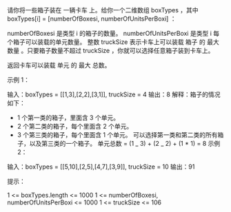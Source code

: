 请你将一些箱子装在 一辆卡车 上。给你一个二维数组 boxTypes ，其中 boxTypes[i] = [numberOfBoxesi, numberOfUnitsPerBoxi] ：

numberOfBoxesi 是类型 i 的箱子的数量。
numberOfUnitsPerBoxi 是类型 i 每个箱子可以装载的单元数量。
整数 truckSize 表示卡车上可以装载 箱子 的 最大数量 。只要箱子数量不超过 truckSize ，你就可以选择任意箱子装到卡车上。

返回卡车可以装载 单元 的 最大 总数。

示例 1：

输入：boxTypes = [[1,3],[2,2],[3,1]], truckSize = 4
输出：8
解释：箱子的情况如下：

- 1 个第一类的箱子，里面含 3 个单元。
- 2 个第二类的箱子，每个里面含 2 个单元。
- 3 个第三类的箱子，每个里面含 1 个单元。
  可以选择第一类和第二类的所有箱子，以及第三类的一个箱子。
  单元总数 = (1 _ 3) + (2 _ 2) + (1 \* 1) = 8
  示例 2：

输入：boxTypes = [[5,10],[2,5],[4,7],[3,9]], truckSize = 10
输出：91

提示：

1 <= boxTypes.length <= 1000
1 <= numberOfBoxesi, numberOfUnitsPerBoxi <= 1000
1 <= truckSize <= 106
